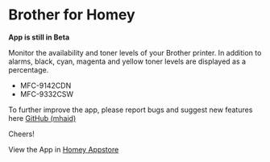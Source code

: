 # Brother for Homey

__App is still in Beta__

Monitor the availability and toner levels of your Brother printer.
In addition to alarms, black, cyan, magenta and yellow toner levels are displayed as a percentage.

- MFC-9142CDN
- MFC-9332CSW

To further improve the app, please report bugs and suggest new features here [GitHub (mhaid)](https://github.com/mhaid/de.mhaid.brother/issues)

Cheers!

View the App in [Homey Appstore](https://homey.app/en-us/app/de.mhaid.brother/Brother/)
